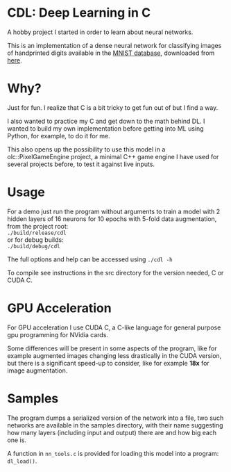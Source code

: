 # CDL: Deep Learning in C

A hobby project I started in order to learn about neural networks.

This is an implementation of a dense neural network for classifying images of handprinted digits available in the [MNIST database](https://en.wikipedia.org/wiki/MNIST_database), downloaded from [here](https://deepai.org/dataset/mnist).

# Why?

Just for fun. I realize that C is a bit tricky to get fun out of but I find a way.

I also wanted to practice my C and get down to the math behind DL. I wanted to build my own implementation before getting into ML using Python, for example, to do it for me.

This also opens up the possibility to use this model in a olc::PixelGameEngine project, a minimal C++ game engine I have used for several projects before, to test it against live inputs.

# Usage

For a demo just run the program without arguments to train a model with 2 hidden layers of 16 neurons for 10 epochs with 5-fold data augmentation, from the project root:\
`./build/release/cdl`\
or for debug builds:\
`./build/debug/cdl`

The full options and help can be accessed using `./cdl -h`

To compile see instructions in the src directory for the version needed, C or CUDA C.

# GPU Acceleration

For GPU acceleration I use CUDA C, a C-like language for general purpose gpu programming for NVidia cards.

Some differences will be present in some aspects of the program, like for example augmented images changing less drastically in the CUDA version, but there is a significant speed-up to consider, like for example **18x** for image augmentation.

# Samples

The program dumps a serialized version of the network into a file, two such networks are available in the samples directory, with their name suggesting how many layers (including input and output) there are and how big each one is.

A function in `nn_tools.c` is provided for loading this model into a program: `dl_load()`.